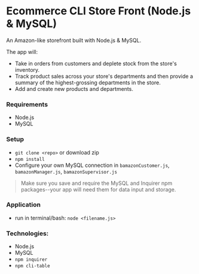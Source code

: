 # Ecommerce CLI Store Front (Node.js & MySQL)

An Amazon-like storefront built with Node.js & MySQL. 

The app will:
- Take in orders from customers and deplete stock from the store's inventory.
- Track product sales across your store's departments and then provide a summary of the highest-grossing departments in the store.
- Add and create new products and departments.

### Requirements
- Node.js
- MySQL

### Setup
- `git clone <repo>` or download zip
- `npm install`
- Configure your own MySQL connection in `bamazonCustomer.js`, `bamazonManager.js`, `bamazonSupervisor.js`
> Make sure you save and require the MySQL and Inquirer npm packages--your app will need them for data input and storage.

### Application
- run in terminal/bash: `node <filename.js>`

### Technologies:
- Node.js
- MySQL
- `npm inquirer`
- `npm cli-table`
